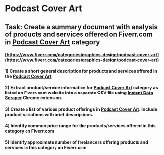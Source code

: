 # Podcast Cover Art
## Task: Create a summary document with analysis of products and services offered on Fiverr.com in [Podcast Cover Art](https://www.fiverr.com/categories/graphics-design/podcast-cover-art) category
#### [https://www.fiverr.com/categories/graphics-design/podcast-cover-art](https://www.fiverr.com/categories/graphics-design/podcast-cover-art)
#### 1) Create a short general description for products and services offered in the [Podcast Cover Art](https://www.fiverr.com/categories/graphics-design/podcast-cover-art)
#### 2) Extract product/service information for [Podcast Cover Art](https://www.fiverr.com/categories/graphics-design/podcast-cover-art) category as listed on Fiverr.com website into a separate CSV file using [Instant Data Scraper](https://chrome.google.com/webstore/detail/instant-data-scraper/ofaokhiedipichpaobibbnahnkdoiiah) Chrome extension.
#### 3) Create a list of various product offerings in [Podcast Cover Art](https://www.fiverr.com/categories/graphics-design/podcast-cover-art). Include product variations with brief descriptions.
#### 4) Identify common price range for the products/services offered in this category on Fiverr.com
#### 5) Identify approximate number of freelancers offering products and services in this category on Fiverr.com
